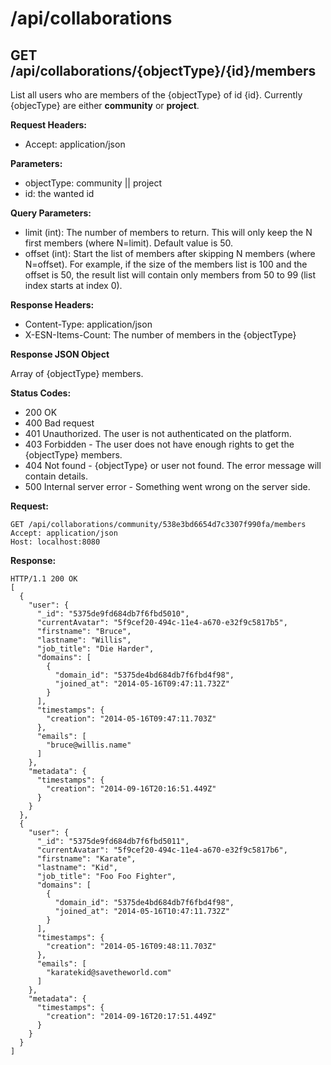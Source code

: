 # /api/collaborations

## GET /api/collaborations/{objectType}/{id}/members

List all users who are members of the {objectType} of id {id}.
Currently {objecType} are either **community** or **project**.

**Request Headers:**

- Accept: application/json

**Parameters:**

- objectType: community || project
- id: the wanted id

**Query Parameters:**

- limit (int): The number of members to return. This will only keep the N first members (where N=limit). Default value is 50.
- offset (int): Start the list of members after skipping N members (where N=offset). For example, if the size of the members list is 100 and the offset is 50, the result list will contain only members from 50 to 99 (list index starts at index 0).

**Response Headers:**

- Content-Type: application/json
- X-ESN-Items-Count: The number of members in the {objectType}

**Response JSON Object**

Array of {objectType} members.

**Status Codes:**

- 200 OK
- 400 Bad request
- 401 Unauthorized. The user is not authenticated on the platform.
- 403 Forbidden - The user does not have enough rights to get the {objectType} members.
- 404 Not found - {objectType} or user not found. The error message will contain details.
- 500 Internal server error - Something went wrong on the server side.

**Request:**

    GET /api/collaborations/community/538e3bd6654d7c3307f990fa/members
    Accept: application/json
    Host: localhost:8080

**Response:**

    HTTP/1.1 200 OK
    [
      {
        "user": {
          "_id": "5375de9fd684db7f6fbd5010",
          "currentAvatar": "5f9cef20-494c-11e4-a670-e32f9c5817b5",
          "firstname": "Bruce",
          "lastname": "Willis",
          "job_title": "Die Harder",
          "domains": [
            {
              "domain_id": "5375de4bd684db7f6fbd4f98",
              "joined_at": "2014-05-16T09:47:11.732Z"
            }
          ],
          "timestamps": {
            "creation": "2014-05-16T09:47:11.703Z"
          },
          "emails": [
            "bruce@willis.name"
          ]
        },
        "metadata": {
          "timestamps": {
            "creation": "2014-09-16T20:16:51.449Z"
          }
        }
      },
      {
        "user": {
          "_id": "5375de9fd684db7f6fbd5011",
          "currentAvatar": "5f9cef20-494c-11e4-a670-e32f9c5817b6",
          "firstname": "Karate",
          "lastname": "Kid",
          "job_title": "Foo Foo Fighter",
          "domains": [
            {
              "domain_id": "5375de4bd684db7f6fbd4f98",
              "joined_at": "2014-05-16T10:47:11.732Z"
            }
          ],
          "timestamps": {
            "creation": "2014-05-16T09:48:11.703Z"
          },
          "emails": [
            "karatekid@savetheworld.com"
          ]
        },
        "metadata": {
          "timestamps": {
            "creation": "2014-09-16T20:17:51.449Z"
          }
        }
      }
    ]
